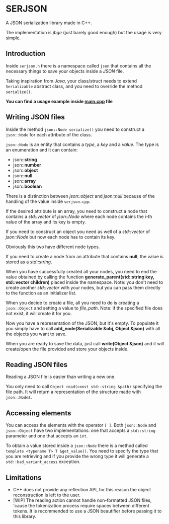 # SERJSON

A JSON serialization library made in C++.

The implementation is *jbge* (just barely good enough) but the usage
is very simple.

## Introduction

Inside `serjson.h` there is a namespace called `json`
that contains all the necessary things to save your objects inside
a *JSON* file.

Taking inspiration from *Java*, your class/struct needs to
extend `Serializable` abstract class, and you need to override 
the method `serialize()`.

**You can find a usage example inside [main.cpp](https://github.com/Cardisk/serjson/blob/main/main.cpp) file**

## Writing JSON files

Inside the method `json::Node serialize()` you need to construct a `json::Node`
for each attribute of the class.

`json::Node` is an entity that contains a *type*, a *key* and a *value*.
The type is an enumeration and it can contain:
- json::**string**
- json::**number**
- json::**object**
- json::**null**
- json::**array**
- json::**boolean**

There is a distinction between *json::object* and *json::null*
because of the handling of the value inside `serjson.cpp`.

If the desired attribute is an array, you need to construct a node
that contains a *std::vector* of *json::Node* where each node contains
the i-th value of the array and its key is empty.

If you need to construct an object you need as well of a 
*std::vector* of *json::Node* but now each node has to contain
its key.

Obviously this two have different node types.

If you need to create a node from an attribute that contains **null**,
the value is stored as a *std::string*.

When you have successfully created all your nodes, you need to end
the value obtained by calling the function **generate_parent(std::string key, std::vector children)**
placed inside the namespace.
Note: you don't need to create another *std::vector* with your nodes, 
but you can pass them directly to the function as an initializer list.

When you decide to create a file, all you need to do is creating
a `json::Object` and setting a value to *file_path*.
Note: if the specified file does not exist, it will create it for you.

Now you have a representation of the JSON, but it's empty.
To populate it you simply have to call **add_node(Serializable &obj, Object &json)**
with all the objects you want to save.

When you are ready to save the data, just call 
**write(Object &json)** and it will create/open the file provided
and store your objects inside.

## Reading JSON files

Reading a JSON file is easier than writing a new one.

You only need to call `Object read(const std::string &path)`
specifying the file path. It will return a representation of 
the structure made with `json::Node`s.

## Accessing elements

You can access the elements with the operator `[ ]`.
Both `json::Node` and `json::Object` have two implementations:
one that accepts a `std::string` parameter and one that accepts
an `int`.

To obtain a value stored inside a `json::Node` there is a method
called `template <typename T> T &get_value()`.
You need to specify the type that you are retrieving and if you
provide the wrong type it will generate a `std::bad_variant_access`
exception.

## Limitations

- C++ does not provide any reflection API, for this reason the object
  reconstruction is left to the user.
- [WIP] The reading action cannot handle non-formatted JSON files, 'cause
  the tokenization process require spaces between different tokens.
  It is recommended to use a JSON beautifier before passing it to this
  library.
